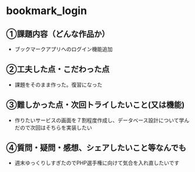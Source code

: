 # bookmark_login
## ①課題内容（どんな作品か）
-  ブックマークアプリへのログイン機能追加
​
## ②工夫した点・こだわった点
-  課題をそのまま作った。復習になった
​
## ③難しかった点・次回トライしたいこと(又は機能)
- 作りたいサービスの画面を７割程度作成し、データベース設計について学んだので次回はそちらを実装したい

## ④質問・疑問・感想、シェアしたいこと等なんでも
- 週末ゆっくりしすぎたのでPHP選手権に向けて気合を入れ直したいです
